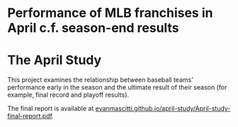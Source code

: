 Performance of MLB franchises in April c.f. season-end results
================

# The April Study

This project examines the relationship between baseball teams’
performance early in the season and the ultimate result of their season
(for example, final record and playoff results).

The final report is available at
[evanmascitti.github.io/april-study/April-study-final-report.pdf](https://evanmascitti.github.io/april-study/April-study-final-report.pdf).

<!-- [evanmascitti.github.io/april-study/April-study-final-report.html](https://evanmascitti.github.io/april-study/April-study-final-report.html) -->
